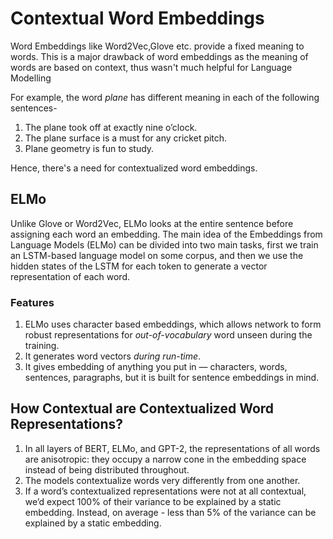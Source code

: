 # Contextual Word Embeddings

Word Embeddings like Word2Vec,Glove etc. provide a fixed meaning to words. This is a major drawback of word embeddings as the meaning of words are based on context, thus wasn't much helpful for Language Modelling

For example, the word *plane* has different meaning in each of the following sentences-
1. The plane took off at exactly nine o’clock.
2. The plane surface is a must for any cricket pitch.
3. Plane geometry is fun to study.

Hence, there's a need for contextualized word embeddings. 

## ELMo
Unlike Glove or Word2Vec, ELMo looks at the entire sentence before assigning each word an embedding.
The main idea of the Embeddings from Language Models (ELMo) can be divided into two main tasks, first we train an LSTM-based language model on some corpus, and then we use the hidden states of the LSTM for each token to generate a vector representation of each word.

### Features
1. ELMo uses character based embeddings, which allows network to form robust representations for *out-of-vocabulary* word unseen during the training.
2. It generates word vectors *during run-time*.
3. It gives embedding of anything you put in — characters, words, sentences, paragraphs, but it is built for sentence embeddings in mind.

## How Contextual are Contextualized Word Representations?
1. In all layers of BERT, ELMo, and GPT-2, the representations of all words are anisotropic: they occupy a narrow cone in the embedding space instead of being distributed throughout.
2. The models contextualize words very differently from one another.
3. If a word’s contextualized representations were not at all contextual, we’d expect 100% of their variance to be explained by a static embedding. Instead, on average - less than 5% of the variance can be explained by a static embedding.

